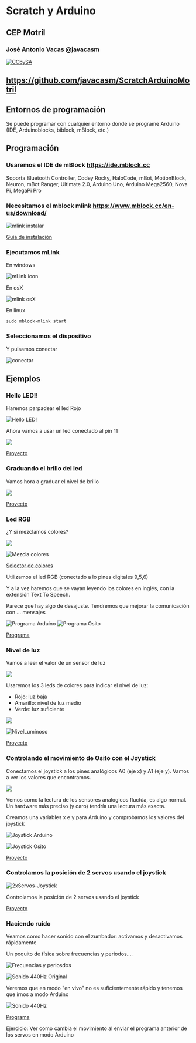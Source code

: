 # Scratch y Arduino

## CEP Motril


### José Antonio Vacas @javacasm

[![CCbySA](imagenes/CCbySQ_88x31.png)](./imagenes/Licencia_CC.png)

## https://github.com/javacasm/ScratchArduinoMotril



## Entornos de programación

Se puede programar con cualquier entorno donde se programe Arduino (IDE, Arduinoblocks, biblock, mBlock, etc.)

## Programación

### Usaremos el IDE de mBlock https://ide.mblock.cc 

Soporta Bluetooth Controller, Codey Rocky, HaloCode, mBot, MotionBlock, Neuron, mBot Ranger, Ultimate 2.0, Arduino Uno, Arduino Mega2560, Nova Pi, MegaPi Pro


### Necesitamos el mblock mlink  https://www.mblock.cc/en-us/download/

![mlink instalar](./imagenes/InstalarMlink.png)

[Guía de instalación](https://www.mblock.cc/doc/en/basics/mlink-quick-start-guide.html#mlink-quick-start-guide)

### Ejecutamos mLink

En windows
 
![mLink icon](https://www.mblock.cc/doc/en/basics/images/mlink-4.png)

En osX

![mlink osX](https://www.mblock.cc/doc/en/basics/images/mlink-8.png)

En linux

    sudo mblock-mlink start 
  

### Seleccionamos el dispositivo

Y pulsamos conectar

![conectar](https://www.mblock.cc/doc/en/basics/images/chromebook-7.png)

## Ejemplos

### Hello LED!!

Haremos parpadear el led Rojo

![Hello LED!](./imagenes/HelloLed!.png)

Ahora vamos a usar un led conectado al pin 11

![](./imagenes/Led3Uno_bb.png)

[Proyecto](https://planet.mblock.cc/project/102035)

### Graduando el brillo del led

Vamos hora a graduar el nivel de brillo

![](./imagenes/ControlBrilloLed.png)

[Proyecto](https://planet.mblock.cc/project/109965)

### Led RGB

¿Y si mezclamos colores?

![](./imagenes/LedRGB.png)

![Mezcla colores](./imagenes/Colores-MezclaRGB.jpeg)

[Selector de colores](https://htmlcolorcodes.com/es/)

Utilizamos el led RGB (conectado a lo pines digitales 9,5,6)

Y a la vez haremos que se vayan leyendo los colores en inglés, con la extensión Text To Speech.

Parece que hay algo de desajuste. Tendremos que mejorar la comunicación con ... mensajes    

![Programa Arduino](./imagenes/Colores-Arduino.png)
![Programa Osito](./imagenes/Colores-Osito.png)

[Programa](https://planet.mblock.cc/project/projectshare/101707)


### Nivel de luz

Vamos a leer el valor de un sensor de luz

![](./imagenes/LDRUno_bb.png)

Usaremos los 3 leds de colores para indicar el nivel de luz:
* Rojo: luz baja
* Amarillo: nivel de luz medio
* Verde: luz suficiente



![](./imgenes/LDR_3xLedsUno_bb.png)

![NivelLuminoso](./imagenes/NivelLuminoso.png)

[Proyecto](https://planet.mblock.cc/project/102785)

### Controlando el movimiento de Osito con el Joystick

Conectamos el joystick a los pines analógicos A0 (eje x) y A1 (eje y). Vamos a ver los valores que encontramos.

![](./imagenes/JoystickUno_bb.png)

Vemos como la lectura de los sensores analógicos fluctúa, es algo normal. Un hardware más preciso (y caro) tendría una lectura más exacta.

Creamos una variables x e y para Arduino y comprobamos los valores del joystick


![Joystick Arduino](./imagenes/Joystick-Arduino.png)

![Joystick Osito](./imagenes/Joystick-Osito.png)

[Proyecto](https://planet.mblock.cc/project/102052) 


### Controlamos la posición de 2 servos usando el joystick

![2xServos-Joystick](./imagenes/2xServos-Joystick.png)

Controlamos la posición de 2 servos usando el joystick

[Proyecto](https://planet.mblock.cc/project/102156)

### Haciendo ruído

Veamos como hacer sonido con el zumbador: activamos y desactivamos rápidamente

Un poquito de física sobre frecuencias y periodos....

![Frecuencias y periosdos](./imagenes/frecuenciaYperiodo.png)

![Sonido 440Hz Original](./imagenes/Sonido440HzOrig.png)

Veremos que en modo "en vivo" no es suficientemente rápido y tenemos que irnos a modo Arduino

![Sonido 440Hz](./imagenes/Sonido440.png)

[Programa](https://planet.mblock.cc/project/102073)

Ejercicio: Ver como cambia el movimiento al enviar el programa anterior de los servos en modo Arduino
